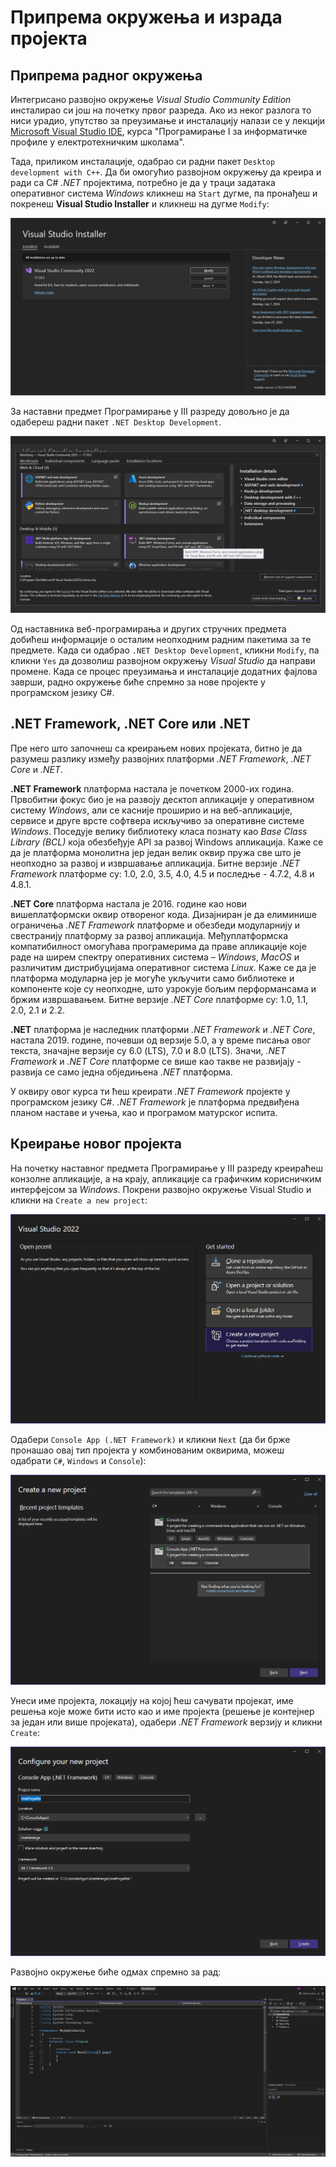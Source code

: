 # Припрема окружења и израда пројекта

## Припрема радног окружења

Интегрисано развојно окружење *Visual Studio Community Edition* инсталирао си
још на почетку првог разреда. Ако из неког разлога то ниси урадио, упутство за
преузимање и инсталацију налази се у лекцији
[Microsoft Visual Studio IDE](https://petlja.org/sr-Latn-RS/kurs/11231/2/7977),
курса "Програмирање I за информатичке профиле у електротехничким школама".

Тада, приликом инсталације, одабрао си радни пакет
`Desktop development with C++`. Да би омогућио развојном окружењу да креира и
ради са C# *.NET* пројектима, потребно је да у траци задатака оперативног
система *Windows* кликнеш на `Start` дугме, па пронађеш и покренеш
**Visual Studio Installer** и кликнеш на дугме `Modify`:

![Visual Studio Installer](./images/vs-01.png)

За наставни предмет Програмирање у III разреду довољно је да одабереш радни
пакет `.NET Desktop Development`.

![Visual Studio Installer](./images/vs-02.png)

Од наставника веб-програмирања и других стручних предмета добићеш информације о
осталим неопходним радним пакетима за те предмете. Када си одабрао
`.NET Desktop Development`, кликни `Modify`, па кликни `Yes` да дозволиш
развојном окружењу *Visual Studio* да направи промене. Када се процес
преузимања и инсталације додатних фајлова заврши, радно окружење биће спремно
за нове пројекте у програмском језику C#.

## .NET Framework, .NET Core или .NET

Пре него што започнеш са креирањем нових пројеката, битно је да разумеш разлику
између развојних платформи *.NET Framework*, *.NET Core* и *.NET*.

**.NET Framework** платформа настала је почетком 2000-их година. Првобитни
фокус био је на развоју десктоп апликације у оперативном систему *Windows*, али
се касније проширио и на веб-апликације, сервисе и друге врсте софтвера
искључиво за оперативне системе *Windows*. Поседује велику библиотеку класа
познату као *Base Class Library (BCL)* која обезбеђује API за развој Windows
апликација. Каже се да је платформа монолитна јер један велик оквир пружа све
што је неопходно за развој и извршавање апликација. Битне верзије *.NET Framework*
платформе су: 1.0, 2.0, 3.5, 4.0, 4.5 и последњe - 4.7.2, 4.8 и 4.8.1.

**.NET Core** платформа настала је 2016. године као нови вишеплатформски оквир
отвореног кода. Дизајниран је да елиминише ограничења *.NET Framework*
платформе и обезбеди модуларнију и свестранију платформу за развој апликација.
Међуплатформска компатибилност омогућава програмерима да праве апликације које
раде на ширем спектру оперативних система – *Windows*, *MacOS* и различитим
дистрибуцијама оперативног система *Linux*. Каже се да је платформа модуларна
јер је могуће укључити само библиотеке и компоненте које су неопходне, што
узрокује бољим перформансама и бржим извршавањем. Битне верзије *.NET Core*
платформе су: 1.0, 1.1, 2.0, 2.1 и 2.2.

**.NET** платформа је наследник платформи *.NET Framework* и *.NET Core*,
настала 2019. године, почевши од верзије 5.0, а у време писања овог текста,
значајне верзије су 6.0 (LTS), 7.0 и 8.0 (LTS). Значи, *.NET Framework* и
*.NET Core* платформе се више као такве не развијају - развија се само једна
обједињена *.NET* платформа.

У оквиру овог курса ти ћеш креирати *.NET Framework* пројекте у програмском
језику C#. *.NET Framework* је платформа предвиђена планом наставе и учења,
као и програмом матурског испита.

## Креирање новог пројекта

На почетку наставног предмета Програмирање у III разреду креираћеш конзолне
апликације, а на крају, апликације са графичким корисничким интерфејсом за
*Windows*. Покрени развојно окружење Visual Studio и кликни на
`Create a new project`:

![Креирање новог пројекта](./images/vs-03.png)

Одабери `Console App (.NET Framework)` и кликни `Next` (да би брже пронашао
овај тип пројекта у комбинованим оквирима, можеш одабрати `C#`, `Windows` и
`Console`):

![Креирање новог пројекта](./images/vs-04.png)

Унеси име пројекта, локацију на којој ћеш сачувати пројекат, име решења које
може бити исто као и име пројекта (решење је контејнер за један или више
пројеката), одабери *.NET Framework* верзију и кликни `Create`:

![Креирање новог пројекта](./images/vs-05.png)

Развојно окружење биће одмах спремно за рад:

![Креирање новог пројекта](./images/vs-06.png)
